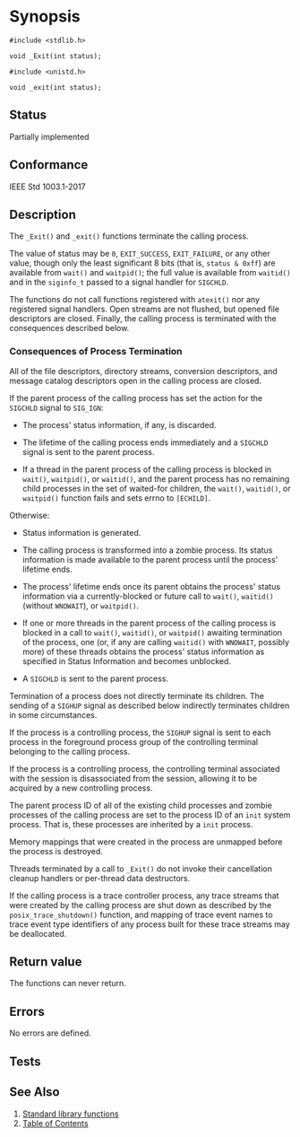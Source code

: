 # Synopsis

`#include <stdlib.h>`

`void _Exit(int status);`

`#include <unistd.h>`

`void _exit(int status);`

## Status

Partially implemented

## Conformance

IEEE Std 1003.1-2017

## Description

The `_Exit()` and `_exit()` functions terminate the calling process.

The value of status may be `0`, `EXIT_SUCCESS`, `EXIT_FAILURE`, or any other value, though only the least significant 8
bits (that is, `status & 0xff`) are available from `wait()` and `waitpid()`; the full value is available from `waitid()`
and in the `siginfo_t` passed to a signal handler for `SIGCHLD`.

The functions do not call functions registered with `atexit()` nor any registered signal handlers. Open streams are not
flushed, but opened file descriptors are closed. Finally, the calling process is terminated with the consequences
described below.

### Consequences of Process Termination

All of the file descriptors, directory streams, conversion descriptors, and message catalog descriptors open in the
calling process are closed.

If the parent process of the calling process has set the action for the `SIGCHLD` signal to `SIG_IGN`:

* The process' status information, if any, is discarded.

* The lifetime of the calling process ends immediately and a `SIGCHLD` signal is sent to the parent process.

* If a thread in the parent process of the calling process is blocked in `wait()`, `waitpid()`, or `waitid()`, and the
parent process has no remaining child processes in the set of waited-for children, the `wait()`, `waitid()`, or
`waitpid()` function fails and sets errno to `[ECHILD]`.

Otherwise:

* Status information is generated.

* The calling process is transformed into a zombie process. Its status information is made available to the parent
process until the process' lifetime ends.

* The process' lifetime ends once its parent obtains the process' status information via a currently-blocked or future
call to `wait()`, `waitid()` (without `WNOWAIT`), or `waitpid()`.

* If one or more threads in the parent process of the calling process is blocked in a call to `wait()`, `waitid()`, or
`waitpid()` awaiting termination of the process, one (or, if any are calling `waitid()` with `WNOWAIT`, possibly more)
of these threads obtains the process' status information as specified in Status Information and becomes unblocked.

* A `SIGCHLD` is sent to the parent process.

Termination of a process does not directly terminate its children. The sending of a `SIGHUP` signal as described below
indirectly terminates children in some circumstances.

If the process is a controlling process, the `SIGHUP` signal is sent to each process in the foreground process group of
the controlling terminal belonging to the calling process.

If the process is a controlling process, the controlling terminal associated with the session is disassociated from the
session, allowing it to be acquired by a new controlling process.

The parent process ID of all of the existing child processes and zombie processes of the calling process are set to the
process ID of an `init` system process. That is, these processes are inherited by a `init` process.

Memory mappings that were created in the process are unmapped before the process is destroyed.

Threads terminated by a call to `_Exit()` do not invoke their cancellation cleanup handlers or per-thread data
destructors.

If the calling process is a trace controller process, any trace streams that were created by the calling process are
shut down as described by the `posix_trace_shutdown()` function, and mapping of trace event names to trace event type
identifiers of any process built for these trace streams may be deallocated.

## Return value

The functions can never return.

## Errors

No errors are defined.

## Tests

## See Also

1. [Standard library functions](../README.md)
2. [Table of Contents](../../../README.md)
